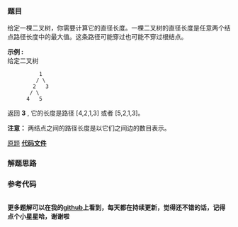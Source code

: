 ### 题目
给定一棵二叉树，你需要计算它的直径长度。一棵二叉树的直径长度是任意两个结点路径长度中的最大值。这条路径可能穿过也可能不穿过根结点。



**示例 :**  
给定二叉树

    
    
              1
             / \
            2   3
           / \     
          4   5    
    

返回  **3** , 它的长度是路径 [4,2,1,3] 或者 [5,2,1,3]。



**注意：** 两结点之间的路径长度是以它们之间边的数目表示。

[原题](https://leetcode-cn.com/problems/diameter-of-binary-tree/)    **[代码文件]()**


### 解题思路




### 参考代码

```go


```




**更多题解可以在我的[github](https://github.com/LZH139/leetcode_Go)上看到，每天都在持续更新，觉得还不错的话，记得点个小星星哈，谢谢啦**
